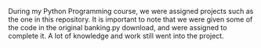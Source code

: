 During my Python Programming course, we were assigned projects such as the one in this repository. It is important to note that we were given some of the code in the original banking.py download, and were assigned to complete it. A lot of knowledge and work still went into the project.
